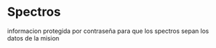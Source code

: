 # Spectros

informacion protegida por contraseña
para que los spectros sepan los datos de la mision
